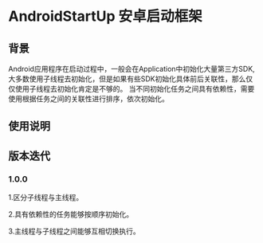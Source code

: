 # AndroidStartUp 安卓启动框架
## 背景
Android应用程序在启动过程中，一般会在Application中初始化大量第三方SDK,大多数使用子线程去初始化，但是如果有些SDK初始化具体前后关联性，那么仅仅使用子线程去初始化肯定是不够的。
当不同初始化任务之间具有依赖性，需要使用根据任务之间的关联性进行排序，依次初始化。
## 使用说明

## 版本迭代
### 1.0.0 

1.区分子线程与主线程。

2.具有依赖性的任务能够按顺序初始化。

3.主线程与子线程之间能够互相切换执行。
